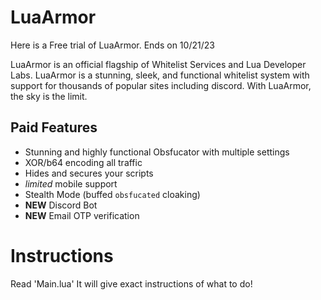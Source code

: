 # LuaArmor
Here is a Free trial of LuaArmor. Ends on 10/21/23

LuaArmor is an official flagship of Whitelist Services and Lua Developer Labs. LuaArmor is a stunning, sleek, and functional whitelist system with support for thousands of popular sites including discord. With LuaArmor, the sky is the limit.

## Paid Features

- Stunning and highly functional Obsfucator with multiple settings
- XOR/b64 encoding all traffic
- Hides and secures your scripts
- _limited_ mobile support
- Stealth Mode (buffed `obsfucated` cloaking)
- **NEW** Discord Bot
- **NEW** Email OTP verification


# Instructions

Read 'Main.lua'
It will give exact instructions of what to do!

